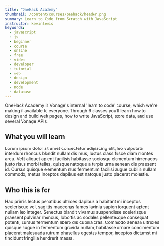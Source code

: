 ```yaml
---
title: "OneHack Academy"
thumbnail: /content/courses/onehack/header.png
summary: Learn to Code from Scratch with JavaScript
instructor: kevinlewis
keywords:
  - javascript
  - js
  - beginner
  - course
  - online
  - free
  - video
  - developer
  - tutorial
  - web
  - design
  - development
  - node
  - database
---
```


OneHack Academy is Vonage's internal 'learn to code' course, which we're making it available to everyone. Through 6 classes you'll learn how to design and build web pages, how to write JavaScript, store data, and use several Vonage APIs.

## What you will learn

Lorem ipsum dolor sit amet consectetur adipiscing elit, leo vulputate interdum rhoncus blandit nullam dis mus, luctus class fusce diam montes arcu. Velit aliquet aptent facilisis habitasse sociosqu elementum himenaeos justo risus morbi tellus, quisque natoque a turpis urna aenean dis praesent id. Cursus quisque elementum mus fermentum facilisi augue cubilia nullam commodo, metus inceptos dapibus est natoque justo placerat molestie.

## Who this is for

Hac primis lectus penatibus ultrices dapibus a habitant mi inceptos scelerisque vel, sagittis maecenas fames lacinia sapien torquent aptent nullam leo integer. Senectus blandit vivamus suspendisse scelerisque praesent pulvinar rhoncus, lobortis ac sodales pellentesque consequat potenti, cursus fermentum libero dis cubilia cras. Commodo aenean ultricies quisque augue in fermentum gravida nullam, habitasse ornare condimentum placerat malesuada rutrum phasellus egestas tempor, inceptos dictumst mi tincidunt fringilla hendrerit massa.
